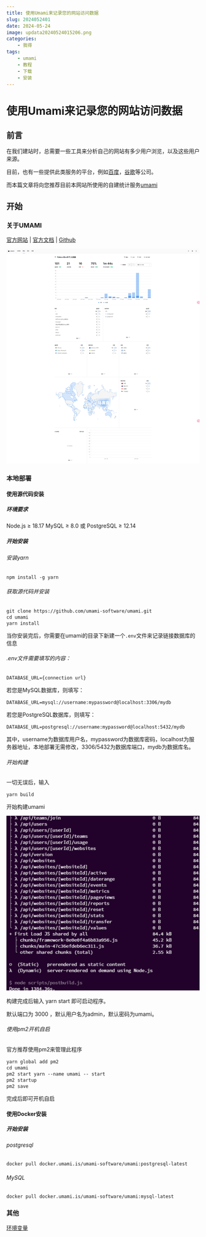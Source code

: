 ```yaml
---
title: 使用Umami来记录您的网站访问数据
slug: 2024052401
date: 2024-05-24
image: updata20240524015206.png
categories:
    - 我得
tags:
    - umami
    - 教程
    - 下载
    - 安装
---
```

# 使用Umami来记录您的网站访问数据

## 前言

在我们建站时，总需要一些工具来分析自己的网站有多少用户浏览，以及这些用户来源。

目前，也有一些提供此类服务的平台，例如[百度](https://tongji.baidu.com/web5/welcome/login)，[谷歌](https://analytics.google.com/analytics/web/provision/#/provision)等公司。

而本篇文章将向您推荐目前本网站所使用的自建统计服务[umami](https://github.com/umami-software/umami)

## 开始

### 关于UMAMI

[官方网站](https://umami.is/) | [官方文档](https://umami.is/docs/about) | [Github](https://github.com/umami-software/umami)

![](updatascreencapture-s-yzhserver-cn-websites-d8581293-35ee-4261-ade6-57635763d972-2024-05-24-01_58_24.png)

### 本地部署

#### 使用源代码安装

##### 环境要求

Node.js ≥ 18.17
MySQL ≥ 8.0 或 PostgreSQL ≥ 12.14

##### 开始安装

###### 安装yarn

```
npm install -g yarn
```

###### 获取源代码并安装

```
git clone https://github.com/umami-software/umami.git
cd umami
yarn install
```
当你安装完后，你需要在umami的目录下新建一个`.env`文件来记录链接数据库的信息

###### .env文件需要填写的内容：

```
DATABASE_URL={connection url}
```

若您是MySQL数据库，则填写：

```
DATABASE_URL=mysql://username:mypassword@localhost:3306/mydb
```

若您是PostgreSQL数据库，则填写：

```
DATABASE_URL=postgresql://username:mypassword@localhost:5432/mydb
```

其中，username为数据库用户名，mypassword为数据库密码，localhost为服务器地址，本地部署无需修改，3306/5432为数据库端口，mydb为数据库名。

###### 开始构建

一切无误后，输入
```
yarn build
```

开始构建umami

![](updata20240524014523.png)

构建完成后输入 yarn start 即可启动程序。

默认端口为 3000 ，默认用户名为admin，默认密码为umami。

###### 使用pm2开机自启

官方推荐使用pm2来管理此程序
```
yarn global add pm2
cd umami
pm2 start yarn --name umami -- start
pm2 startup
pm2 save
```
完成后即可开机自启

#### 使用Docker安装

##### 开始安装

###### postgresql

```
docker pull docker.umami.is/umami-software/umami:postgresql-latest
```
###### MySQL
```
docker pull docker.umami.is/umami-software/umami:mysql-latest
```

### 其他

[环境变量](https://umami.is/docs/environment-variables)

